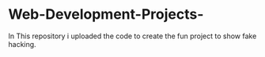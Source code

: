 # Web-Development-Projects-
In This repository i uploaded the code to create the fun project to show fake hacking.
